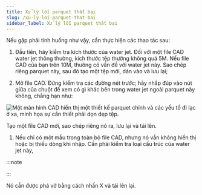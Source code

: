 ```yaml
---
title: Xử lý lỗi parquet thất bại
slug: /xu-ly-loi-parquet-that-bai
sidebar_label: Xử lý lỗi parquet thất bại
---
```


Nếu gặp phải tình huống như vậy, cần thực hiện các thao tác sau:

1. Đầu tiên, hãy kiểm tra kích thước của water jet. Đối với một file CAD water jet thông thường, kích thước tệp thường không quá 5M. Nếu file CAD của bạn trên 10M, thường có vấn đề với water jet này. Sao chép riêng parquet này, sau đó tạo một tệp mới, dán vào và lưu lại;

2. Mở file CAD. Đừng kiểm tra các đường nét trước; hãy nhấp đúp vào nút giữa của chuột để xem có gì khác bên trong water jet ngoài parquet này không, chẳng hạn như:

![Một màn hình CAD hiển thị một thiết kế parquet chính và các yếu tố đi lạc ở xa, minh họa sự cần thiết phải dọn dẹp tệp.](https://storage.googleapis.com/jegavn_kb/images/9bf05c4876994544bf3eb603028939c4.png)

Tạo một file CAD mới, sao chép riêng nó ra, lưu lại và tải lên.

1. Nếu chỉ có một mẫu trong toàn bộ file CAD, nhưng nó vẫn không hiển thị hoặc bị thiếu dòng khi nhập. Cần phải kiểm tra loại cấu trúc của water jet này,

:::note

:::

Nó cần được phá vỡ bằng cách nhấn X và tải lên lại.